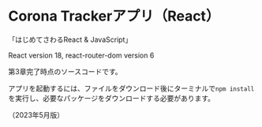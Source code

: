 # Corona Trackerアプリ（React）
「はじめてさわるReact & JavaScript」

React version 18, react-router-dom version 6

第3章完了時点のソースコードです。

アプリを起動するには、ファイルをダウンロード後にターミナルで`npm install`を実行し、必要なパッケージをダウンロードする必要があります。

（2023年5月版）